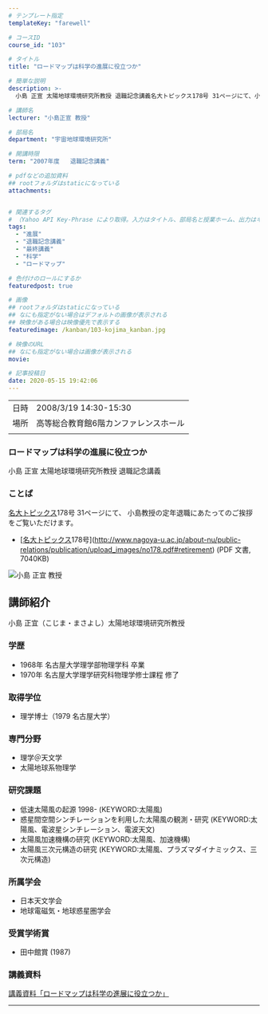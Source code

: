 ```yaml
---
# テンプレート指定
templateKey: "farewell"

# コースID
course_id: "103"

# タイトル
title: "ロードマップは科学の進展に役立つか"

# 簡単な説明
description: >-
  小島 正宣 太陽地球環境研究所教授 退職記念講義名大トピックス178号 31ページにて、小島教授の定年退職にあたってのご挨拶をご覧いただけます。* [名大トピックス178号](http://www.nagoya-u.ac.jp/about-nu/public-relations/publication/upload_images/no178.pdf#retirement) (PD ....

# 講師名
lecturer: "小島正宣 教授"

# 部局名
department: "宇宙地球環境研究所"

# 開講時限
term: "2007年度	退職記念講義"

# pdfなどの追加資料
## rootフォルダはstaticになっている
attachments:


# 関連するタグ
# （Yahoo API Key-Phrase により取得。入力はタイトル、部局名と授業ホーム、出力はキーフレーズ（tags））
tags:
  - "進展"
  - "退職記念講義"
  - "最終講義"
  - "科学"
  - "ロードマップ"

# 色付けのロールにするか
featuredpost: true

# 画像
## rootフォルダはstaticになっている
## なにも指定がない場合はデフォルトの画像が表示される
## 映像がある場合は映像優先で表示する
featuredimage: /kanban/103-kojima_kanban.jpg

# 映像のURL
## なにも指定がない場合は画像が表示される
movie: 

# 記事投稿日
date: 2020-05-15 19:42:06
---
```


|   |   |
|---|---|
| 日時 | 2008/3/19  14:30-15:30 |
| 場所 | 高等総合教育館6階カンファレンスホール |
|   |   |


### ロードマップは科学の進展に役立つか

小島 正宣 太陽地球環境研究所教授 退職記念講義

### ことば

[名大トピックス](http://www.nagoya-u.ac.jp/about-nu/public-relations/publication/topics-archive.html)178号 31ページにて、
小島教授の定年退職にあたってのご挨拶をご覧いただけます。

* [[名大トピックス](http://www.nagoya-u.ac.jp/about-nu/public-relations/publication/topics-archive.html)178号](http://www.nagoya-u.ac.jp/about-nu/public-relations/publication/upload_images/no178.pdf#retirement) (PDF 文書, 7040KB)


![小島 正宜 教授](https://ocw.nagoya-u.jp/files/103/kojima.jpg) 

## 講師紹介

小島 正宜（こじま・まさよし）太陽地球環境研究所教授

### 学歴

* 1968年 名古屋大学理学部物理学科 卒業
* 1970年 名古屋大学理学研究科物理学修士課程 修了

### 取得学位

* 理学博士（1979 名古屋大学）

### 専門分野

* 理学＠天文学
* 太陽地球系物理学

### 研究課題

* 低速太陽風の起源 1998- (KEYWORD:太陽風)
* 惑星間空間シンチレーションを利用した太陽風の観測・研究 (KEYWORD:太陽風、電波星シンチレーション、電波天文)
* 太陽風加速機構の研究 (KEYWORD:太陽風、加速機構)
* 太陽風三次元構造の研究 (KEYWORD:太陽風、プラズマダイナミックス、三次元構造)

### 所属学会

* 日本天文学会
* 地球電磁気・地球惑星圏学会

### 受賞学術賞

* 田中館賞 (1987)


### 講義資料

[講義資料「ロードマップは科学の進展に役立つか」](https://ocw.nagoya-u.jp/files/103/kojima_lect.pdf) 


-----